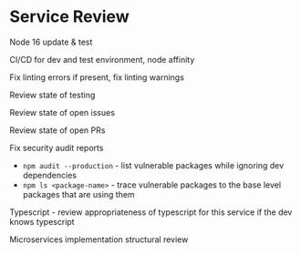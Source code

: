 # Service Review

Node 16 update & test&#x20;

CI/CD for dev and test environment, node affinity

Fix linting errors if present, fix linting warnings&#x20;

Review state of testing&#x20;

Review state of open issues

Review state of open PRs

Fix security audit reports

* &#x20;`npm audit --production` - list vulnerable packages while ignoring dev dependencies
* &#x20;`npm ls <package-name>` - trace vulnerable packages to the base level packages that are using them

Typescript  - review appropriateness of typescript for this service if the dev knows typescript

Microservices implementation structural review

